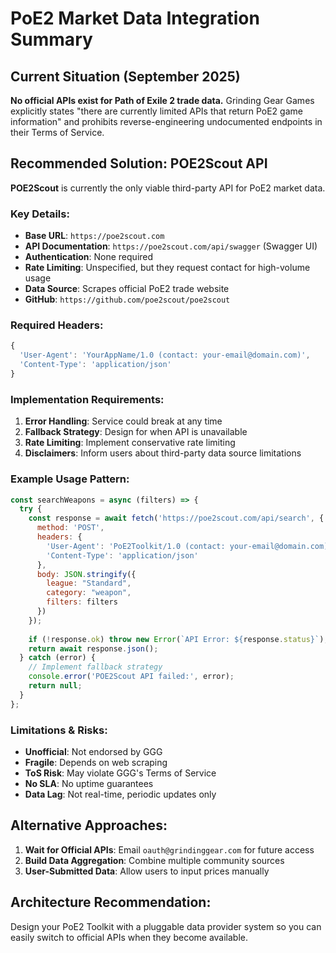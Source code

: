 # PoE2 Market Data Integration Summary

## Current Situation (September 2025)

**No official APIs exist for Path of Exile 2 trade data.** Grinding Gear Games explicitly states "there are currently limited APIs that return PoE2 game information" and prohibits reverse-engineering undocumented endpoints in their Terms of Service.

## Recommended Solution: POE2Scout API

**POE2Scout** is currently the only viable third-party API for PoE2 market data.

### Key Details:
- **Base URL**: `https://poe2scout.com`
- **API Documentation**: `https://poe2scout.com/api/swagger` (Swagger UI)
- **Authentication**: None required
- **Rate Limiting**: Unspecified, but they request contact for high-volume usage
- **Data Source**: Scrapes official PoE2 trade website
- **GitHub**: `https://github.com/poe2scout/poe2scout`

### Required Headers:
```javascript
{
  'User-Agent': 'YourAppName/1.0 (contact: your-email@domain.com)',
  'Content-Type': 'application/json'
}
```

### Implementation Requirements:

1. **Error Handling**: Service could break at any time
2. **Fallback Strategy**: Design for when API is unavailable
3. **Rate Limiting**: Implement conservative rate limiting
4. **Disclaimers**: Inform users about third-party data source limitations

### Example Usage Pattern:
```javascript
const searchWeapons = async (filters) => {
  try {
    const response = await fetch('https://poe2scout.com/api/search', {
      method: 'POST',
      headers: {
        'User-Agent': 'PoE2Toolkit/1.0 (contact: your-email@domain.com)',
        'Content-Type': 'application/json'
      },
      body: JSON.stringify({
        league: "Standard",
        category: "weapon",
        filters: filters
      })
    });
    
    if (!response.ok) throw new Error(`API Error: ${response.status}`);
    return await response.json();
  } catch (error) {
    // Implement fallback strategy
    console.error('POE2Scout API failed:', error);
    return null;
  }
};
```

### Limitations & Risks:
- **Unofficial**: Not endorsed by GGG
- **Fragile**: Depends on web scraping
- **ToS Risk**: May violate GGG's Terms of Service
- **No SLA**: No uptime guarantees
- **Data Lag**: Not real-time, periodic updates only

## Alternative Approaches:
1. **Wait for Official APIs**: Email `oauth@grindinggear.com` for future access
2. **Build Data Aggregation**: Combine multiple community sources
3. **User-Submitted Data**: Allow users to input prices manually

## Architecture Recommendation:
Design your PoE2 Toolkit with a pluggable data provider system so you can easily switch to official APIs when they become available.